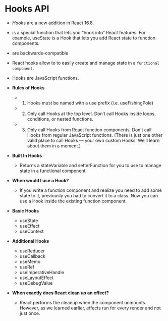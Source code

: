 # Hooks API

  - *Hooks* are a new addition in React 16.8.
  - is a special function that lets you “hook into” React features. For example, useState is a Hook that lets you add React state to function components.
  - are backwards-compatible
  - React hooks allow to to easily create and manage state in a `functional component`.

  - Hooks are JavaScript functions.

  - **Rules of Hooks**
    - 1. Hooks must be named with a use prefix (i.e. useFishingPole)
    - 2. Only call Hooks at the top level. Don’t call Hooks inside loops, conditions, or nested functions.
    - 3. Only call Hooks from React function components. Don’t call Hooks from regular JavaScript functions. (There is just one other valid place to call Hooks — your own custom Hooks. We’ll learn about them in a moment.)

  - **Built In Hooks**
    - Returns a stateVariable and setterFunction for you to use to manage state in a functional component

  - **When would I use a Hook?**
    - If you write a function component and realize you need to add some state to it, previously you had to convert it to a class. Now you can use a Hook inside the existing function component.

  - **Basic Hooks**
     - useState
     - useEffect
     - useContext
  - **Additional Hooks**
     - useReducer
     - useCallback
     - useMemo
     - useRef
     - useImperativeHandle
     - useLayoutEffect
     - useDebugValue

  - **When exactly does React clean up an effect?**
     - React performs the cleanup when the component unmounts. However, as we learned earlier, effects run for every render and not just once. 

  
